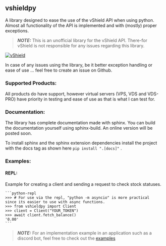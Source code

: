 ## vshieldpy
A library designed to ease the use of the vShield API when using python.
Almost all functionality of the API is implemented and with (mostly) proper exceptions.

> **_NOTE:_** This is an unofficial library for the vShield API. There-for vShield is not responsible for any issues regarding this library.

[![vShield](https://vshield.pro/assets/images/logo.png "The vShield logo")](https://vshield.pro)

In case of any issues using the library, be it better exception handling or ease of use ... feel free to create an issue on Github.

### Supported Products:

All products do have support, however virtual servers (VPS, VDS and VDS-PRO)
have priority in testing and ease of use as that is what I can test for. 

### Documentation:

The library has complete documentation made with sphinx. You can build the documentation yourself using sphinx-build. An online version will be posted soon.

To install sphinx and the sphinx extension dependencies install the project with the docs tag as shown here `pip install ".[docs]"` .

### Examples:

#### REPL:
Example for creating a client and sending a request to check stock statuses.
		
	```python-repl
	>>> # For use via the repl, "python -m asyncio" is more practical since its easier to use with async functions.
	>>> from vshieldpy import Client
	>>> client = Client("YOUR_TOKEN")
	>>> await client.fetch_balance()
	'0.00'
	```

> **_NOTE:_** For an implementation example in an application such as a discord bot, feel free to check out the [examples](examples/examples.md)
